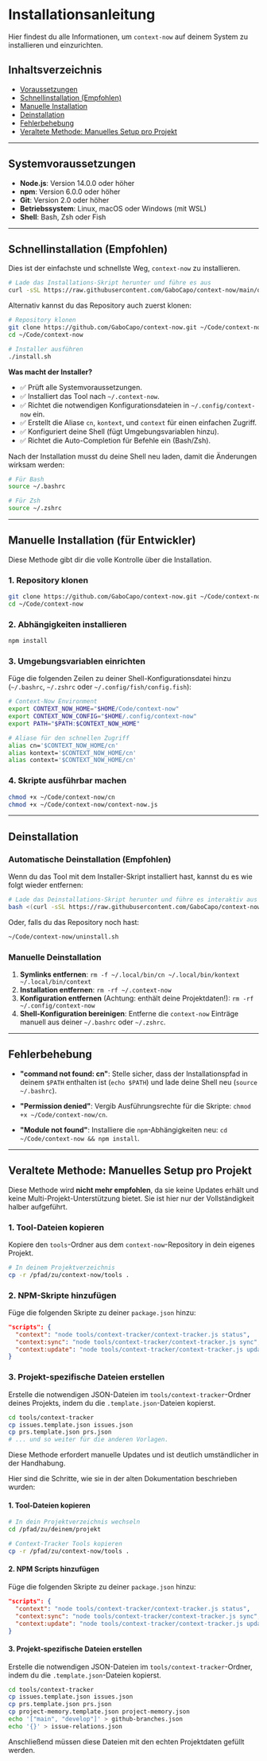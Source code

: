 # Installationsanleitung

Hier findest du alle Informationen, um `context-now` auf deinem System zu installieren und einzurichten.

## Inhaltsverzeichnis
- [Voraussetzungen](#systemvoraussetzungen)
- [Schnellinstallation (Empfohlen)](#schnellinstallation-empfohlen)
- [Manuelle Installation](#manuelle-installation-für-entwickler)
- [Deinstallation](#deinstallation)
- [Fehlerbehebung](#fehlerbehebung)
- [Veraltete Methode: Manuelles Setup pro Projekt](#veraltete-methode-manuelles-setup-pro-projekt)

---

## Systemvoraussetzungen
- **Node.js**: Version 14.0.0 oder höher
- **npm**: Version 6.0.0 oder höher
- **Git**: Version 2.0 oder höher
- **Betriebssystem**: Linux, macOS oder Windows (mit WSL)
- **Shell**: Bash, Zsh oder Fish

---

## Schnellinstallation (Empfohlen)

Dies ist der einfachste und schnellste Weg, `context-now` zu installieren.

```bash
# Lade das Installations-Skript herunter und führe es aus
curl -sSL https://raw.githubusercontent.com/GaboCapo/context-now/main/quick-setup.sh | bash
```
Alternativ kannst du das Repository auch zuerst klonen:
```bash
# Repository klonen
git clone https://github.com/GaboCapo/context-now.git ~/Code/context-now
cd ~/Code/context-now

# Installer ausführen
./install.sh
```

**Was macht der Installer?**
- ✅ Prüft alle Systemvoraussetzungen.
- ✅ Installiert das Tool nach `~/.context-now`.
- ✅ Richtet die notwendigen Konfigurationsdateien in `~/.config/context-now` ein.
- ✅ Erstellt die Aliase `cn`, `kontext`, und `context` für einen einfachen Zugriff.
- ✅ Konfiguriert deine Shell (fügt Umgebungsvariablen hinzu).
- ✅ Richtet die Auto-Completion für Befehle ein (Bash/Zsh).

Nach der Installation musst du deine Shell neu laden, damit die Änderungen wirksam werden:
```bash
# Für Bash
source ~/.bashrc

# Für Zsh
source ~/.zshrc
```

---

## Manuelle Installation (für Entwickler)

Diese Methode gibt dir die volle Kontrolle über die Installation.

### 1. Repository klonen
```bash
git clone https://github.com/GaboCapo/context-now.git ~/Code/context-now
cd ~/Code/context-now
```

### 2. Abhängigkeiten installieren
```bash
npm install
```

### 3. Umgebungsvariablen einrichten
Füge die folgenden Zeilen zu deiner Shell-Konfigurationsdatei hinzu (`~/.bashrc`, `~/.zshrc` oder `~/.config/fish/config.fish`):
```bash
# Context-Now Environment
export CONTEXT_NOW_HOME="$HOME/Code/context-now"
export CONTEXT_NOW_CONFIG="$HOME/.config/context-now"
export PATH="$PATH:$CONTEXT_NOW_HOME"

# Aliase für den schnellen Zugriff
alias cn='$CONTEXT_NOW_HOME/cn'
alias kontext='$CONTEXT_NOW_HOME/cn'
alias context='$CONTEXT_NOW_HOME/cn'
```

### 4. Skripte ausführbar machen
```bash
chmod +x ~/Code/context-now/cn
chmod +x ~/Code/context-now/context-now.js
```

---

## Deinstallation

### Automatische Deinstallation (Empfohlen)
Wenn du das Tool mit dem Installer-Skript installiert hast, kannst du es wie folgt wieder entfernen:
```bash
# Lade das Deinstallations-Skript herunter und führe es interaktiv aus
bash <(curl -sSL https://raw.githubusercontent.com/GaboCapo/context-now/main/uninstall.sh)
```
Oder, falls du das Repository noch hast:
```bash
~/Code/context-now/uninstall.sh
```

### Manuelle Deinstallation
1.  **Symlinks entfernen**:
    `rm -f ~/.local/bin/cn ~/.local/bin/kontext ~/.local/bin/context`
2.  **Installation entfernen**:
    `rm -rf ~/.context-now`
3.  **Konfiguration entfernen** (Achtung: enthält deine Projektdaten!):
    `rm -rf ~/.config/context-now`
4.  **Shell-Konfiguration bereinigen**:
    Entferne die `context-now` Einträge manuell aus deiner `~/.bashrc` oder `~/.zshrc`.

---

## Fehlerbehebung

- **"command not found: cn"**:
  Stelle sicher, dass der Installationspfad in deinem `$PATH` enthalten ist (`echo $PATH`) und lade deine Shell neu (`source ~/.bashrc`).

- **"Permission denied"**:
  Vergib Ausführungsrechte für die Skripte: `chmod +x ~/Code/context-now/cn`.

- **"Module not found"**:
  Installiere die `npm`-Abhängigkeiten neu: `cd ~/Code/context-now && npm install`.

---

## Veraltete Methode: Manuelles Setup pro Projekt

Diese Methode wird **nicht mehr empfohlen**, da sie keine Updates erhält und keine Multi-Projekt-Unterstützung bietet. Sie ist hier nur der Vollständigkeit halber aufgeführt.

### 1. Tool-Dateien kopieren
Kopiere den `tools`-Ordner aus dem `context-now`-Repository in dein eigenes Projekt.
```bash
# In deinem Projektverzeichnis
cp -r /pfad/zu/context-now/tools .
```

### 2. NPM-Skripte hinzufügen
Füge die folgenden Skripte zu deiner `package.json` hinzu:
```json
"scripts": {
  "context": "node tools/context-tracker/context-tracker.js status",
  "context:sync": "node tools/context-tracker/context-tracker.js sync",
  "context:update": "node tools/context-tracker/context-tracker.js update"
}
```

### 3. Projekt-spezifische Dateien erstellen
Erstelle die notwendigen JSON-Dateien im `tools/context-tracker`-Ordner deines Projekts, indem du die `.template.json`-Dateien kopierst.
```bash
cd tools/context-tracker
cp issues.template.json issues.json
cp prs.template.json prs.json
# ... und so weiter für die anderen Vorlagen.
```
Diese Methode erfordert manuelle Updates und ist deutlich umständlicher in der Handhabung.

Hier sind die Schritte, wie sie in der alten Dokumentation beschrieben wurden:

#### 1. Tool-Dateien kopieren
```bash
# In dein Projektverzeichnis wechseln
cd /pfad/zu/deinem/projekt

# Context-Tracker Tools kopieren
cp -r /pfad/zu/context-now/tools .
```

#### 2. NPM Scripts hinzufügen
Füge die folgenden Skripte zu deiner `package.json` hinzu:
```json
"scripts": {
  "context": "node tools/context-tracker/context-tracker.js status",
  "context:sync": "node tools/context-tracker/context-tracker.js sync",
  "context:update": "node tools/context-tracker/context-tracker.js update"
}
```

#### 3. Projekt-spezifische Dateien erstellen
Erstelle die notwendigen JSON-Dateien im `tools/context-tracker`-Ordner, indem du die `.template.json`-Dateien kopierst.
```bash
cd tools/context-tracker
cp issues.template.json issues.json
cp prs.template.json prs.json
cp project-memory.template.json project-memory.json
echo '["main", "develop"]' > github-branches.json
echo '{}' > issue-relations.json
```
Anschließend müssen diese Dateien mit den echten Projektdaten gefüllt werden.
